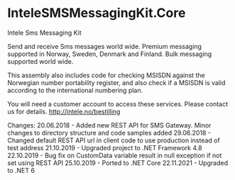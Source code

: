 # InteleSMSMessagingKit.Core
Intele Sms Messaging Kit

Send and receive Sms messages world wide. Premium messaging supported in Norway, Sweden, Denmark and Finland. Bulk messaging supported world wide.

This assembly also includes code for checking MSISDN against the Norwegian number portability register, and also check if a MSISDN is valid according to the international numbering plan.

You will need a customer account to access these services. Please contact us for details. http://intele.no/bestilling


Changes:
20.06.2018 - Added new REST API for SMS Gateway. Minor changes to directory structure and code samples added
29.06.2018 - Changed default REST API url in client code to use production instead of test address
21.10.2019 - Upgraded project to .NET Framework 4.8
22.10.2019 - Bug fix on CustomData variable result in null exception if not set using REST API
25.10.2019 - Ported to .NET Core
22.11.2021 - Upgraded to .NET 6
